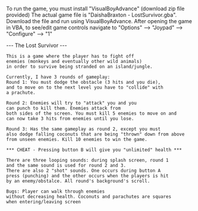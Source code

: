 To run the game, you must install "VisualBoyAdvance" (download zip file provided)
The actual game file is "DaishaBraxton - LostSurvivor.gba". Download the file and run using VisualBoyAdvance.
After opening the game in VBA, to see/edit game controls navigate to "Options" --> "Joypad" --> "Configure" --> "1"


--- The Lost Survivor ---

    This is a game where the player has to fight off 
    enemies (monkeys and eventually other wild animals) 
    in order to survive being stranded on an island/jungle.

    Currently, I have 3 rounds of gameplay:
    Round 1: You must dodge the obstacle (3 hits and you die),
    and to move on to the next level you have to "collide" with
    a prachute.

    Round 2: Enemies will try to "attack" you and you
    can punch to kill them. Enemies attack from
    both sides of the screen. You must kill 5 enemies to move on and
    can now take 3 hits from enemies until you lose.

    Round 3: Has the same gameplay as round 2, except you must
    also dodge falling coconuts that are being "thrown" down from above
    from unseen enemies. Kill 10 enemies to win the game. 

    *** CHEAT - Pressing button B will give you "unlimited" health ***

    There are three looping sounds: during splash screen, round 1
    and the same sound is used for round 2 and 3.
    There are also 2 "shot" sounds. One occurs during button A
    press (punching) and the other occurs when the players is hit
    by an enemy/obstalce. All round's background's scroll.

    Bugs: Player can walk through enemies
    without decreasing health. Coconuts and parachutes are squares 
    when entering/leaving screen
